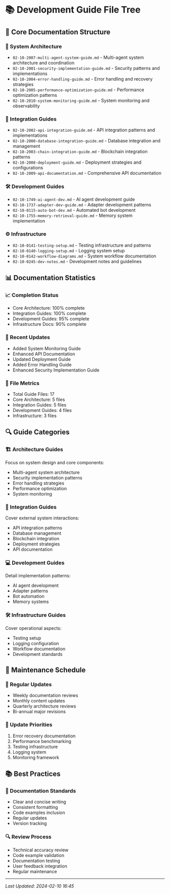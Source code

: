 # 📚 Development Guide File Tree

## 📂 Core Documentation Structure

### 🌟 System Architecture
- `02-10-2007-multi-agent-system-guide.md` - Multi-agent system architecture and coordination
- `02-10-2001-security-implementation-guide.md` - Security patterns and implementations
- `02-10-2004-error-handling-guide.md` - Error handling and recovery strategies
- `02-10-2005-performance-optimization-guide.md` - Performance optimization patterns
- `02-10-2010-system-monitoring-guide.md` - System monitoring and observability

### 🔌 Integration Guides
- `02-10-2002-api-integration-guide.md` - API integration patterns and implementations
- `02-10-2000-database-integration-guide.md` - Database integration and management
- `02-10-2003-chain-integration-guide.md` - Blockchain integration patterns
- `02-10-2008-deployment-guide.md` - Deployment strategies and configurations
- `02-10-2009-api-documentation.md` - Comprehensive API documentation

### 🛠️ Development Guides
- `02-10-1749-ai-agent-dev.md` - AI agent development guide
- `02-10-1737-adapter-dev-guide.md` - Adapter development patterns
- `02-10-0115-auto-bot-dev.md` - Automated bot development
- `02-10-1755-memory-retrieval-guide.md` - Memory system implementation

### ⚙️ Infrastructure
- `02-10-0141-testing-setup.md` - Testing infrastructure and patterns
- `02-10-0140-logging-setup.md` - Logging system setup
- `02-10-0142-workflow-diagrams.md` - System workflow documentation
- `02-10-0245-dev-notes.md` - Development notes and guidelines

## 📊 Documentation Statistics

### 📈 Completion Status
- Core Architecture: 100% complete
- Integration Guides: 100% complete
- Development Guides: 95% complete
- Infrastructure Docs: 90% complete

### 🔄 Recent Updates
- Added System Monitoring Guide
- Enhanced API Documentation
- Updated Deployment Guide
- Added Error Handling Guide
- Enhanced Security Implementation Guide

### 📝 File Metrics
- Total Guide Files: 17
- Core Architecture: 5 files
- Integration Guides: 5 files
- Development Guides: 4 files
- Infrastructure: 3 files

## 🔍 Guide Categories

### 🏗️ Architecture Guides
Focus on system design and core components:
- Multi-agent system architecture
- Security implementation patterns
- Error handling strategies
- Performance optimization
- System monitoring

### 🔗 Integration Guides
Cover external system interactions:
- API integration patterns
- Database management
- Blockchain integration
- Deployment strategies
- API documentation

### 💻 Development Guides
Detail implementation patterns:
- AI agent development
- Adapter patterns
- Bot automation
- Memory systems

### 🛠️ Infrastructure Guides
Cover operational aspects:
- Testing setup
- Logging configuration
- Workflow documentation
- Development standards

## 📅 Maintenance Schedule

### 🔄 Regular Updates
- Weekly documentation reviews
- Monthly content updates
- Quarterly architecture reviews
- Bi-annual major revisions

### 🎯 Update Priorities
1. Error recovery documentation
2. Performance benchmarking
3. Testing infrastructure
4. Logging system
5. Monitoring framework

## 📚 Best Practices

### 📝 Documentation Standards
- Clear and concise writing
- Consistent formatting
- Code examples inclusion
- Regular updates
- Version tracking

### 🔍 Review Process
- Technical accuracy review
- Code example validation
- Documentation testing
- User feedback integration
- Regular maintenance

---

*Last Updated: 2024-02-10 16:45* 
